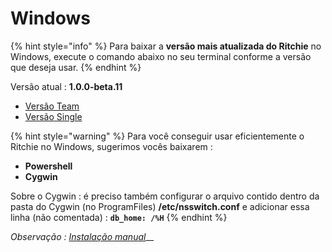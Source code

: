 # Windows

{% hint style="info" %}
Para baixar a **versão mais atualizada do Ritchie** no Windows, execute o comando abaixo no seu terminal conforme a versão que deseja usar.
{% endhint %}

Versão atual : **1.0.0-beta.11**

* [Versão Team](https://commons-repo.ritchiecli.io/1.0.0-beta.11/windows/team/rit.exe)
* [Versão Single](https://commons-repo.ritchiecli.io/1.0.0-beta.11/windows/single/rit.exe)

{% hint style="warning" %}
Para você conseguir usar eficientemente o Ritchie no Windows, sugerimos vocês baixarem :

* **Powershell**
* **Cygwin**

Sobre o Cygwin : é preciso também configurar o arquivo contido dentro da pasta do Cygwin \(no ProgramFiles\)  **/etc/nsswitch.conf** e adicionar essa linha \(não comentada\) : **`db_home: /%H`**
{% endhint %}

_Observação :_ [_Instalação manual_](instalacao-manual.md)\_\_

